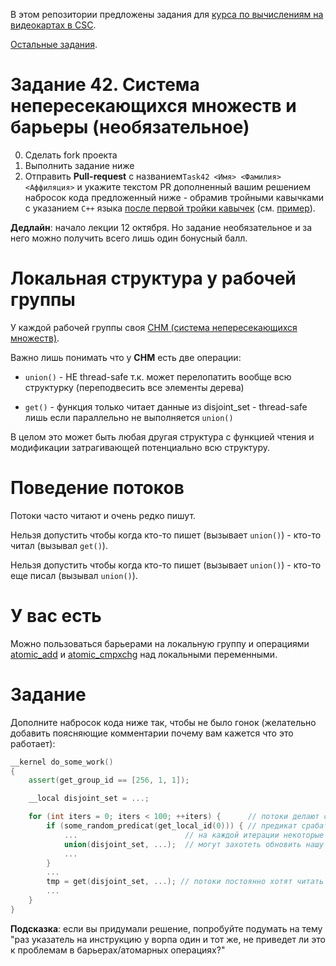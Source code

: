 В этом репозитории предложены задания для [курса по вычислениям на видеокартах в CSC](https://compscicenter.ru/courses/video_cards_computation/2020-autumn/).

[Остальные задания](https://github.com/GPGPUCourse/GPGPUTasks2020/).

# Задание 42. Система непересекающихся множеств и барьеры (необязательное)

0. Сделать fork проекта
1. Выполнить задание ниже
2. Отправить **Pull-request** с названием```Task42 <Имя> <Фамилия> <Аффиляция>``` и укажите текстом PR дополненный вашим решением набросок кода предложенный ниже - обрамив тройными кавычками с указанием ```C++``` языка [после первой тройки кавычек](https://docs.github.com/en/free-pro-team@latest/github/writing-on-github/creating-and-highlighting-code-blocks#fenced-code-blocks) (см. [пример](https://github.com/GPGPUCourse/GPGPUTasks2020/blame/b544d77cd4bc96b92b4a62d1eaaebf05075bf582/README.md#L45-L63)).

**Дедлайн**: начало лекции 12 октября. Но задание необязательное и за него можно получить всего лишь один бонусный балл.

Локальная структура у рабочей группы
=========

У каждой рабочей группы своя [СНМ (система непересекающихся множеств)](https://neerc.ifmo.ru/wiki/index.php?title=%D0%A1%D0%9D%D0%9C_(%D1%80%D0%B5%D0%B0%D0%BB%D0%B8%D0%B7%D0%B0%D1%86%D0%B8%D1%8F_%D1%81_%D0%BF%D0%BE%D0%BC%D0%BE%D1%89%D1%8C%D1%8E_%D0%BB%D0%B5%D1%81%D0%B0_%D0%BA%D0%BE%D1%80%D0%BD%D0%B5%D0%B2%D1%8B%D1%85_%D0%B4%D0%B5%D1%80%D0%B5%D0%B2%D1%8C%D0%B5%D0%B2)).

Важно лишь понимать что у **СНМ** есть две операции:

 - ```union()``` - НЕ thread-safe т.к. может перелопатить вообще всю структурку (переподвесить все элементы дерева)

 - ```get()``` - функция только читает данные из disjoint_set - thread-safe лишь если параллельно не выполняется ```union()```

В целом это может быть любая другая структура с функцией чтения и модификации затрагивающей потенциально всю структуру.

Поведение потоков
=========

Потоки часто читают и очень редко пишут.

Нельзя допустить чтобы когда кто-то пишет (вызывает ```union()```) - кто-то читал (вызывал ```get()```).

Нельзя допустить чтобы когда кто-то пишет (вызывает ```union()```) - кто-то еще писал (вызывал ```union()```).

У вас есть
=========

Можно пользоваться барьерами на локальную группу и операциями [atomic_add](https://www.khronos.org/registry/OpenCL/sdk/1.2/docs/man/xhtml/atomic_add.html) и [atomic_cmpxchg](https://www.khronos.org/registry/OpenCL/sdk/1.2/docs/man/xhtml/atomic_cmpxchg.html) над локальными переменными.

Задание
=========

Дополните набросок кода ниже так, чтобы не было гонок (желательно добавить поясняющие комментарии почему вам кажется что это работает):

```C++
__kernel do_some_work()
{
    assert(get_group_id == [256, 1, 1]);

    __local disjoint_set = ...;

    for (int iters = 0; iters < 100; ++iters) {      // потоки делают сто итераций
        if (some_random_predicat(get_local_id(0))) { // предикат срабатывает очень редко (например шанс - 0.1%)
            ...                        // на каждой итерации некоторые потоки
            union(disjoint_set, ...);  // могут захотеть обновить нашу структурку
            ...
        }
        ...
        tmp = get(disjoint_set, ...); // потоки постоянно хотят читать из структурки
        ...
    }
}
```

**Подсказка**: если вы придумали решение, попробуйте подумать на тему "раз указатель на инструкцию у ворпа один и тот же, не приведет ли это к проблемам в барьерах/атомарных операциях?"
